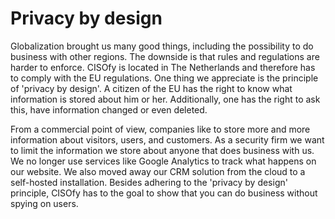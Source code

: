 # Privacy by design

Globalization brought us many good things, including the possibility to do business with other regions. The downside is that rules and regulations are harder to enforce. CISOfy is located in The Netherlands and therefore has to comply with the EU regulations. One thing we appreciate is the principle of 'privacy by design'. A citizen of the EU has the right to know what information is stored about him or her. Additionally, one has the right to ask this, have information changed or even deleted.

From a commercial point of view, companies like to store more and more information about visitors, users, and customers. As a security firm we want to limit the information we store about anyone that does business with us. We no longer use services like Google Analytics to track what happens on our website. We also moved away our CRM solution from the cloud to a self-hosted installation. Besides adhering to the 'privacy by design' principle, CISOfy has to the goal to show that you can do business without spying on users.
